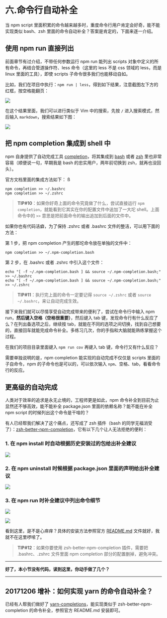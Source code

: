 # 六.命令行自动补全

当 npm script 里面积累的命令越来越多时，重度命令行用户肯定会好奇，能不能实现类似 bash、zsh 里面的命令自动补全？答案是肯定的，下面来逐一介绍。

## 使用 npm run 直接列出

前面章节有过介绍，不带任何参数运行 npm run 能列出 scripts 对象中定义的所有命令，再结合管道操作符、less 命令（这里的 less 不是 css 领域的 less，而是 linux 里面的工具），即使 scripts 子命令很多我们也能移动自如。

比如，我们在项目中执行：`npm run | less`，得到如下结果，注意截图左下方的红框，按空格能翻页：

![](https://user-gold-cdn.xitu.io/2017/12/3/1601bcdae64f00ea?w=1094&h=715&f=png&s=101307)

在这个结果里面，我们可以进行类似于 Vim 中的搜索，先按 `/` 进入搜索模式，然后输入 `markdown`，搜索结果如下图：

![](https://user-gold-cdn.xitu.io/2017/12/3/1601bcdd6b736441?w=1100&h=399&f=png&s=59941)

## 把 npm completion 集成到 shell 中

npm 自身提供了自动完成工具 [completion](https://docs.npmjs.com/cli/completion)，将其集成到 [bash](https://www.gnu.org/software/bash) 或者 [zsh](https://github.com/robbyrussell/oh-my-zsh) 里也非常容易（顺便说一句，早期我是 bash 的忠实用户，两年前切换到 zsh，就再也没回头）。

官方文档里面的集成方法如下：
ß
```
npm completion >> ~/.bashrc
npm completion >> ~/.zshrc

```

> **TIP#10**：如果你好奇上面的命令究竟做了什么，尝试直接运行 `npm completion`，就能看到它其实在你的配置文件中追加了一大坨 shell。上面命令中的 `>>` 意思是把前面命令的输出追加到后面的文件中。

如果你也有代码洁癖，为了保持 .zshrc 或者 .bashrc 文件的整洁，可以用下面的方法：

第 1 步，把 npm completion 产生的那坨命令放在单独的文件中：

```
npm completion >> ~/.npm-completion.bash

```

第 2 步，在 .bashrc 或者 .zshrc 中引入这个文件：

```
echo "[ -f ~/.npm-completion.bash ] && source ~/.npm-completion.bash;" >> ~/.bashrc
echo "[ -f ~/.npm-completion.bash ] && source ~/.npm-completion.bash;" >> ~/.zshrc

```

> **TIP#11**：执行完上面的命令一定要记得 `source ~/.zshrc` 或者 `source ~/.bashrc`，来让自动完成生效。

接下来我们就可以尽情享受自动完成带来的便利了，尝试在命令行中输入 npm run，**然后键入空格（空格很重要）**，然后键入 tab 键，发现命令行有什么反应了么？在列出备选项之后，继续按 tab，就能在不同的选项之间切换，找到自己想要的，直接回车就能完成命令补全。多练习几次，你的手指和大脑就能熟练掌握这个过程。

在我们的项目目录里面键入 `npm run cov` 再键入 tab 键，命令行又有什么反应？

需要单独说明的是，npm completion 能实现的自动完成不仅仅是 scripts 里面的子自命令，npm 的子命令也是可以的，可以依次输入 `npm`、空格、tab，看看命令行的反应。

## 更高级的自动完成

人类对于效率的追求是永无止境的，工程师更是如此，npm 命令补全到目前为止显然还不够高效，能不能补全 package.json 里面的依赖名称？能不能在补全 npm script 的时候列出这个命令是干啥的？

有人已经帮我们解决了这个痛点，还写成了 zsh 插件（bash 的同学无福消受了）：[zsh-better-npm-completion](https://github.com/lukechilds/zsh-better-npm-completion)，它有以下几个让人无法拒绝的便利：

### 1\. 在 npm install 时自动根据历史安装过的包给出补全建议

![](https://user-gold-cdn.xitu.io/2017/12/3/1601bce81ef5dac6?w=1267&h=249&f=png&s=65352)

### 2\. 在 npm uninstall 时候根据 package.json 里面的声明给出补全建议

![](https://user-gold-cdn.xitu.io/2017/12/3/1601bcec1c11549f?w=1263&h=114&f=png&s=26712)

### 3\. 在 npm run 时补全建议中列出命令细节

![](https://user-gold-cdn.xitu.io/2017/12/3/1601bcf08dc06346?w=1256&h=331&f=png&s=78999)

![](https://user-gold-cdn.xitu.io/2017/12/3/1601bcf1e3a37f16?w=1263&h=222&f=png&s=49982)

看到这里，是不是心痒痒？具体的安装方法参照官方 [README.md](https://github.com/lukechilds/zsh-better-npm-completion) 文件就好，我就不在这里啰嗦了。

> **TIP#12**：如果你要使用 zsh-better-npm-completion 插件，需要把 .bashrc、.zshrc 文件里面 npm completion 部分的配置删掉，避免冲突。

---

**好了，本小节没有代码，读到这里，你动手做了几个？**

---

## 20171206 增补：如何实现 yarn 的命令自动补全？

已经有人帮我们做好了 [yarn-completions](https://github.com/mklabs/yarn-completions)，能实现类似于 zsh-better-npm-completion 的命令补全，参照官方 README.md 安装即可。
